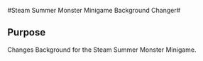 #Steam Summer Monster Minigame Background Changer#

## Purpose ##

Changes Background for the Steam Summer Monster Minigame.


